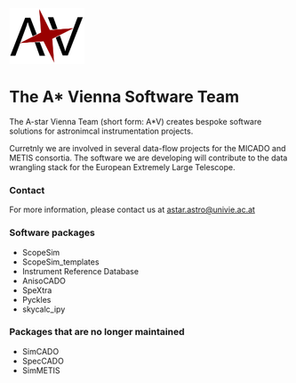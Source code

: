 <img src="https://raw.githubusercontent.com/AstarVienna/astarvienna.github.io/main/star_t.png" height="100">

# The A* Vienna Software Team

The A-star Vienna Team (short form: A*V) creates bespoke software solutions for astronimcal instrumentation projects. 

Curretnly we are involved in several data-flow projects for the MICADO and METIS consortia.
The software we are developing will contribute to the data wrangling stack for the European Extremely Large Telescope.

### Contact
For more information, please contact us at astar.astro@univie.ac.at

### Software packages

- ScopeSim
- ScopeSim_templates
- Instrument Reference Database
- AnisoCADO
- SpeXtra
- Pyckles
- skycalc_ipy

### Packages that are no longer maintained

- SimCADO
- SpecCADO
- SimMETIS

